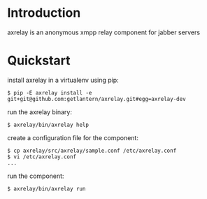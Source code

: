 Introduction
============

axrelay is an anonymous xmpp relay component for jabber servers


Quickstart
==========

install axrelay in a virtualenv using pip:
    
    $ pip -E axrelay install -e git+git@github.com:getlantern/axrelay.git#egg=axrelay-dev


run the axrelay binary:

    $ axrelay/bin/axrelay help


create a configuration file for the component:

    $ cp axrelay/src/axrelay/sample.conf /etc/axrelay.conf
    $ vi /etc/axrelay.conf
    ...


run the component: 

    $ axrelay/bin/axrelay run
